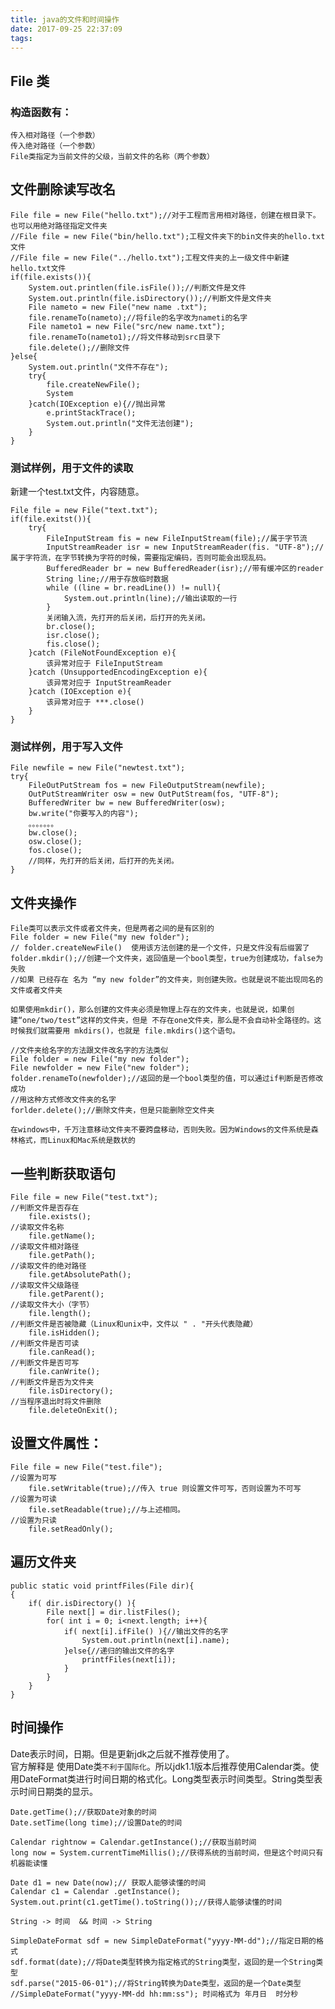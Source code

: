 ```yaml
---
title: java的文件和时间操作
date: 2017-09-25 22:37:09
tags:
---
```

## File 类
### 构造函数有：  
	传入相对路径（一个参数）  
	传入绝对路径（一个参数）  
	File类指定为当前文件的父级，当前文件的名称（两个参数）  

## 文件删除读写改名

	File file = new File("hello.txt");//对于工程而言用相对路径，创建在根目录下。也可以用绝对路径指定文件夹  
	//File file = new File("bin/hello.txt");工程文件夹下的bin文件夹的hello.txt文件  
	//File file = new File("../hello.txt");工程文件夹的上一级文件中新建hello.txt文件  
	if(file.exists()){  
		System.out.printlen(file.isFile());//判断文件是文件  
		System.out.println(file.isDirectory());//判断文件是文件夹  
		File nameto = new File("new name .txt");  
		file.renameTo(nameto);//将file的名字改为nameti的名字  
		File nameto1 = new File("src/new name.txt");  
		file.renameTo(nameto1);//将文件移动到src目录下  
		file.delete();//删除文件  
	}else{  
		System.out.println("文件不存在");  
		try{  
			file.createNewFile();  
			System  
		}catch(IOException e){//抛出异常  
			e.printStackTrace();  
			System.out.println("文件无法创建");  
		}  
	}  


### 测试样例，用于文件的读取
新建一个test.txt文件，内容随意。

	File file = new File("text.txt");
	if(file.exitst()){
		try{
			FileInputStream fis = new FileInputStream(file);//属于字节流
			InputStreamReader isr = new InputStreamReader(fis. "UTF-8");//属于字符流，在字节转换为字符的时候，需要指定编码，否则可能会出现乱码。
			BufferedReader br = new BufferedReader(isr);//带有缓冲区的reader
			String line;//用于存放临时数据
			while ((line = br.readLine()) != null){
				System.out.println(line);//输出读取的一行
			}
			关闭输入流，先打开的后关闭，后打开的先关闭。
			br.close();
			isr.close();
			fis.close();
		}catch (FileNotFoundException e){
			该异常对应于 FileInputStream
		}catch (UnsupportedEncodingException e){
			该异常对应于 InputStreamReader
		}catch (IOException e){
			该异常对应于 ***.close()
		}
	}


### 测试样例，用于写入文件
	
	File newfile = new File("newtest.txt");
	try{
		FileOutPutStream fos = new FileOutputStream(newfile);
		OutPutStreamWriter osw = new OutPutStream(fos, "UTF-8");
		BufferedWriter bw = new BufferedWriter(osw);
		bw.write("你要写入的内容");
		。。。。。。。
		bw.close();
		osw.close();
		fos.close();
		//同样，先打开的后关闭，后打开的先关闭。
	}


## 文件夹操作

	File类可以表示文件或者文件夹，但是两者之间的是有区别的
	File folder = new File("my new folder");
	// folder.createNewFile()  使用该方法创建的是一个文件，只是文件没有后缀罢了
	folder.mkdir();//创建一个文件夹，返回值是一个bool类型，true为创建成功，false为失败
	//如果 已经存在 名为 “my new folder”的文件夹，则创建失败。也就是说不能出现同名的文件或者文件夹
`如果使用mkdir()，那么创建的文件夹必须是物理上存在的文件夹，也就是说，如果创建“one/two/test”这样的文件夹，但是 不存在one文件夹，那么是不会自动补全路径的。这时候我们就需要用 mkdirs()，也就是 file.mkdirs()这个语句。`

	//文件夹给名字的方法跟文件改名字的方法类似
	File folder = new File("my new folder");
	File newfolder = new File("new folder");
	folder.renameTo(newfolder);//返回的是一个bool类型的值，可以通过if判断是否修改成功
	//用这种方式修改文件夹的名字
	forlder.delete();//删除文件夹，但是只能删除空文件夹

`在windows中，千万注意移动文件夹不要跨盘移动，否则失败。因为Windows的文件系统是森林格式，而Linux和Mac系统是数状的`


## 一些判断获取语句
	
	File file = new File("test.txt");
	//判断文件是否存在
		file.exists();
	//读取文件名称
		file.getName();
	//读取文件相对路径
		file.getPath();
	//读取文件的绝对路径
		file.getAbsolutePath();
	//读取文件父级路径
		file.getParent();
	//读取文件大小（字节）
		file.length();
	//判断文件是否被隐藏（Linux和unix中，文件以 " . "开头代表隐藏）
		file.isHidden();
	//判断文件是否可读
		file.canRead();
	//判断文件是否可写
		file.canWrite();
	//判断文件是否为文件夹
		file.isDirectory();
	//当程序退出时将文件删除
		file.deleteOnExit();


## 设置文件属性：
	
	File file = new File("test.file");
	//设置为可写
		file.setWritable(true);//传入 true 则设置文件可写，否则设置为不可写
	//设置为可读
		file.setReadable(true);//与上述相同。
	//设置为只读
		file.setReadOnly();


## 遍历文件夹

	public static void printfFiles(File dir){
	{
		if( dir.isDirectory() ){
			File next[] = dir.listFiles();
			for( int i = 0; i<next.length; i++){
				if( next[i].ifFile() ){//输出文件的名字
					System.out.println(next[i].name);
				}else{//递归的输出文件的名字
					printfFiles(next[i]);
				}
			}
		}
	}


## 时间操作

Date表示时间，日期。但是更新jdk之后就不推荐使用了。  
官方解释是 使用Date类`不利于国际化`。所以jdk1.1版本后推荐使用Calendar类。使用DateFormat类进行时间日期的格式化。Long类型表示时间类型。String类型表示时间日期类的显示。 

	Date.getTime();//获取Date对象的时间  
	Date.setTime(long time);//设置Date的时间  

	Calendar rightnow = Calendar.getInstance();//获取当前时间  
	long now = System.currentTimeMillis();//获得系统的当前时间，但是这个时间只有机器能读懂

	Date d1 = new Date(now);// 获取人能够读懂的时间  
	Calendar c1 = Calendar .getInstance();  
	System.out.print(c1.getTime().toString());//获得人能够读懂的时间  

`String -> 时间  && 时间 -> String  `

	SimpleDateFormat sdf = new SimpleDateFormat("yyyy-MM-dd");//指定日期的格式  
	sdf.format(date);//将Date类型转换为指定格式的String类型，返回的是一个String类型  
	sdf.parse("2015-06-01");//将String转换为Date类型，返回的是一个Date类型  
	//SimpleDateFormat("yyyy-MM-dd hh:mm:ss"); 时间格式为 年月日  时分秒  


